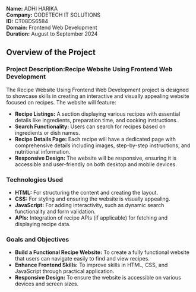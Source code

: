 **Name:** ADHI HARIKA  
**Company:** CODETECH IT SOLUTIONS  
**ID:** CT08DS6584  
**Domain:** Frontend Web Development  
**Duration:** August to September 2024  

## Overview of the Project

### Project Description:Recipe Website Using Frontend Web Development

The Recipe Website Using Frontend Web Development project is designed to showcase skills in creating an interactive and visually appealing website focused on recipes. The website will feature:

- **Recipe Listings:** A section displaying various recipes with essential details like ingredients, preparation time, and cooking instructions.
- **Search Functionality:** Users can search for recipes based on ingredients or dish names.
- **Recipe Details Page:** Each recipe will have a dedicated page with comprehensive details including images, step-by-step instructions, and nutritional information.
- **Responsive Design:** The website will be responsive, ensuring it is accessible and user-friendly on both desktop and mobile devices.

### Technologies Used

- **HTML:** For structuring the content and creating the layout.
- **CSS:** For styling and ensuring the website is visually appealing.
- **JavaScript:** For adding interactivity, such as dynamic search functionality and form validation.
- **APIs:** Integration of recipe APIs (if applicable) for fetching and displaying recipe data.

### Goals and Objectives

- **Build a Functional Recipe Website:** To create a fully functional website that users can navigate easily to find and view recipes.
- **Enhance Frontend Skills:** To improve skills in HTML, CSS, and JavaScript through practical application.
- **Responsive Design:** To ensure the website is accessible on various devices and screen sizes.
